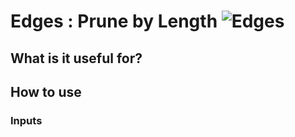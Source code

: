 # Edges : Prune by Length ![Edges](https://img.shields.io/badge/Edges-37a573)

## What is it useful for?

## How to use
### Inputs
